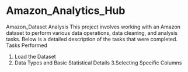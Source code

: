 # Amazon_Analytics_Hub
Amazon_Dataset Analysis This project involves working with an Amazon dataset to perform various data operations, data cleaning, and analysis tasks. Below is a detailed description of the tasks that were completed.
Tasks Performed
1. Load the Dataset
2. Data Types and Basic Statistical Details
3.Selecting Specific Columns

